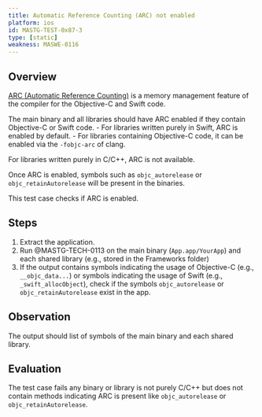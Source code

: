 ```yaml
---
title: Automatic Reference Counting (ARC) not enabled
platform: ios
id: MASTG-TEST-0x87-3
type: [static]
weakness: MASWE-0116
---
```


## Overview

[ARC (Automatic Reference Counting)](../../../Document/0x04h-Testing-Code-Quality/#automatic-reference-counting) is a memory management feature of the compiler for the Objective-C and Swift code.

The main binary and all libraries should have ARC enabled if they contain Objective-C or Swift code.
    - For libraries written purely in Swift, ARC is enabled by default.
    - For libraries containing Objective-C code, it can be enabled via the `-fobjc-arc` of clang.

For libraries written purely in C/C++, ARC is not available.

Once ARC is enabled, symbols such as `objc_autorelease` or `objc_retainAutorelease` will be present in the binaries.

This test case checks if ARC is enabled.

## Steps

1. Extract the application.
2. Run @MASTG-TECH-0113 on the main binary (`App.app/YourApp`) and each shared library (e.g., stored in the Frameworks folder)
3. If the output contains symbols indicating the usage of Objective-C (e.g., `__objc_data...`) or symbols indicating the usage of Swift (e.g., `_swift_allocObject`), check if the symbols `objc_autorelease` or `objc_retainAutorelease` exist in the app.

## Observation

The output should list of symbols of the main binary and each shared library.

## Evaluation

The test case fails any binary or library is not purely C/C++ but does not contain methods indicating ARC is present like `objc_autorelease` or `objc_retainAutorelease`.
